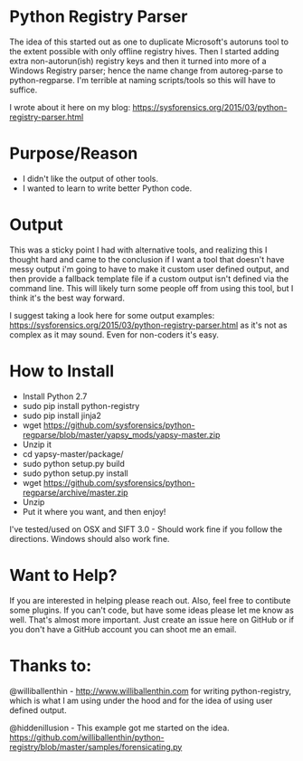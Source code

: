 Python Registry Parser 
=======================
The idea of this started out as one to duplicate Microsoft's autoruns tool to the extent possible with only offline registry hives. Then I started adding extra non-autorun(ish) registry keys and then it turned into more of a Windows Registry parser; hence the name change from autoreg-parse to python-regparse. I'm terrible at naming scripts/tools so this will have to suffice.

I wrote about it here on my blog: https://sysforensics.org/2015/03/python-registry-parser.html

Purpose/Reason
===============
- I didn't like the output of other tools.
- I wanted to learn to write better Python code.

Output
=======
This was a sticky point I had with alternative tools, and realizing this I thought hard and came to the conclusion if I want a tool that doesn't have messy output i'm going to have to make it custom user defined output, and then provide a fallback template file if a custom output isn't defined via the command line. This will likely turn some people off from using this tool, but I think it's the best way forward.

I suggest taking a look here for some output examples: https://sysforensics.org/2015/03/python-registry-parser.html as it's not as complex as it may sound. Even for non-coders it's easy.

How to Install
===============
- Install Python 2.7
- sudo pip install python-registry
- sudo pip install jinja2
- wget https://github.com/sysforensics/python-regparse/blob/master/yapsy_mods/yapsy-master.zip
- Unzip it
- cd yapsy-master/package/
- sudo python setup.py build
- sudo python setup.py install
- wget https://github.com/sysforensics/python-regparse/archive/master.zip
- Unzip
- Put it where you want, and then enjoy!

I've tested/used on OSX and SIFT 3.0 - Should work fine if you follow the directions. Windows should also work fine.

Want to Help?
==============
If you are interested in helping please reach out. Also, feel free to contibute some plugins. If you can't code, but have some ideas please let me know as well. That's almost more important. Just create an issue here on GitHub or if you don't have a GitHub account you can shoot me an email.

Thanks to:
==============
@williballenthin - http://www.williballenthin.com for writing python-registry, which is what I am using under the hood and for the idea of using user defined output.

@hiddenillusion - This example got me started on the idea. https://github.com/williballenthin/python-registry/blob/master/samples/forensicating.py
